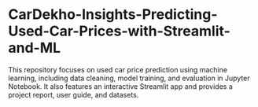 # CarDekho-Insights-Predicting-Used-Car-Prices-with-Streamlit-and-ML
This repository focuses on used car price prediction using machine learning, including data cleaning, model training, and evaluation in Jupyter Notebook. It also features an interactive Streamlit app and provides a project report, user guide, and datasets.
